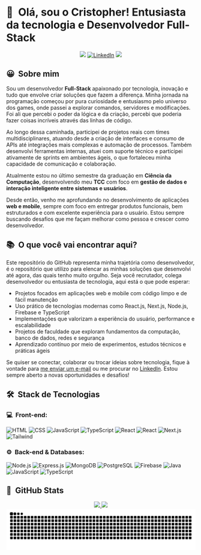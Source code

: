 <h1>👋 &nbsp;Olá, sou o Cristopher! Entusiasta da tecnologia e Desenvolvedor Full-Stack</h1>
<p align="center">
  <a href="https://cristophermartarello.vercel.app/pt" target="_blank"><img src="https://img.shields.io/badge/-Portfolio-8A2BE2?style=for-the-badge&logo=google-chrome&logoColor=white" target="_blank"/></a>
<a href="https://www.linkedin.com/in/cristophermartarello"><img src="https://img.shields.io/badge/-LinkedIn-0077B5?style=for-the-badge&logo=linkedin&logoColor=white" alt="LinkedIn"/></a>
<a href="mailto:crisrossi1313@gmail.com"><img src="https://img.shields.io/badge/-Email-D14836?style=for-the-badge&logo=Gmail&logoColor=white"/></a>
</p>

<h2>😀 &nbsp;Sobre mim </h2>

Sou um desenvolvedor **Full-Stack** apaixonado por tecnologia, inovação e tudo que envolve criar soluções que fazem a diferença. Minha jornada na programação começou por pura curiosidade e entusiasmo pelo universo dos games, onde passei a explorar comandos, servidores e modificações. Foi ali que percebi o poder da lógica e da criação, percebi que poderia fazer coisas incríveis através das linhas de código.

Ao longo dessa caminhada, participei de projetos reais com times multidisciplinares, atuando desde a criação de interfaces e consumo de APIs até integrações mais complexas e automação de processos. Também desenvolvi ferramentas internas, atuei com suporte técnico e participei ativamente de sprints em ambientes ágeis, o que fortaleceu minha capacidade de comunicação e colaboração.

Atualmente estou no último semestre da graduação em **Ciência da Computação**, desenvolvendo meu **TCC** com foco em **gestão de dados e interação inteligente entre sistemas e usuários**.

Desde então, venho me aprofundando no desenvolvimento de aplicações **web e mobile**, sempre com foco em entregar produtos funcionais, bem estruturados e com excelente experiência para o usuário. Estou sempre buscando desafios que me façam melhorar como pessoa e crescer como desenvolvedor.

<h2>📚 &nbsp;O que você vai encontrar aqui?</h2>

Este repositório do GitHub representa minha trajetória como desenvolvedor, é o repositório que utilizo para elencar as minhas soluções que desenvolvi até agora, das quais tenho muito orgulho. Seja você recrutador, colega desenvolvedor ou entusiasta de tecnologia, aqui está o que pode esperar:

- Projetos focados em aplicações web e mobile com código limpo e de fácil manutenção  
- Uso prático de tecnologias modernas como React.js, Next.js, Node.js, Firebase e TypeScript  
- Implementações que valorizam a experiência do usuário, performance e escalabilidade  
- Projetos de faculdade que exploram fundamentos da computação, banco de dados, redes e segurança
- Aprendizado contínuo por meio de experimentos, estudos técnicos e práticas ágeis  

Se quiser se conectar, colaborar ou trocar ideias sobre tecnologia, fique à vontade para <a href="mailto:crisrossi1313@gmail.com">me enviar um e-mail</a> ou me procurar no <a href="https://www.linkedin.com/in/cristophermartarello">LinkedIn</a>. Estou sempre aberto a novas oportunidades e desafios!

<h2> 🛠 &nbsp;Stack de Tecnologias</h2>
<h3>💻 &nbsp;Front-end:</h3>

![HTML](https://img.shields.io/badge/-HTML-333333?style=flat&logo=HTML5)
![CSS](https://img.shields.io/badge/-CSS-333333?style=flat&logo=css&logoColor=1572B6)
![JavaScript](https://img.shields.io/badge/-JavaScript-333333?style=flat&logo=javascript)
![TypeScript](https://img.shields.io/badge/-TypeScript-333333?style=flat&logo=typescript&logoColor=2D79C7)
![React](https://img.shields.io/badge/-React-333333?style=flat&logo=react)
![React](https://img.shields.io/badge/-React%20Native-333333?style=flat&logo=react)
![Next.js](https://img.shields.io/badge/-Next.js-333333?style=flat&logo=next.js)
![Tailwind](https://img.shields.io/badge/-Tailwind-333333?style=flat&logo=tailwind-css)

<h3>⚙️ &nbsp;Back-end & Databases:</h3>

![Node.js](https://img.shields.io/badge/-Node.js-333333?style=flat&logo=node.js)
![Express.js](https://img.shields.io/badge/-Express.js-333333?style=flat&logo=express)
![MongoDB](https://img.shields.io/badge/-MongoDB-333333?style=flat&logo=mongodb)
![PostgreSQL](https://img.shields.io/badge/-PostgreSQL-333333?style=flat&logo=postgresql)
![Firebase](https://img.shields.io/badge/-Firebase-333333?style=flat&logo=firebase)
![Java](https://img.shields.io/badge/-Java-333333?style=flat&logo=openjdk&logoColor=white)
![JavaScript](https://img.shields.io/badge/-JavaScript-333333?style=flat&logo=javascript)
![TypeScript](https://img.shields.io/badge/-TypeScript-333333?style=flat&logo=typescript)

<h2>🚀 &nbsp;GitHub Stats</h2>

<div align="center">
  <a href="https://github.com/CristopherMartarello">
  <img height="150em" src="https://github-readme-stats.vercel.app/api?username=CristopherMartarello&show_icons=true&theme=tokyonight&include_all_commits=true&count_private=true"/>
  <img height="150em" src="https://github-readme-stats.vercel.app/api/top-langs/?username=CristopherMartarello&layout=compact&langs_count=7&theme=tokyonight"/>
</div>

  <picture>
    <source media="(prefers-color-scheme: dark)" srcset="https://raw.githubusercontent.com/CristopherMartarello/CristopherMartarello/output/github-contribution-grid-snake-dark.svg">
    <source media="(prefers-color-scheme: light)" srcset="https://raw.githubusercontent.com/CristopherMartarello/CristopherMartarello/output/github-contribution-grid-snake.svg">
    <img alt="github contribution grid snake animation" src="https://raw.githubusercontent.com/CristopherMartarello/CristopherMartarello/output/github-contribution-grid-snake.svg">
  </picture>
